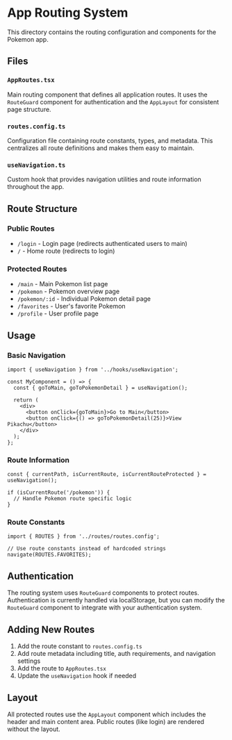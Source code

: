 # App Routing System

This directory contains the routing configuration and components for the Pokemon app.

## Files

### `AppRoutes.tsx`
Main routing component that defines all application routes. It uses the `RouteGuard` component for authentication and the `AppLayout` for consistent page structure.

### `routes.config.ts`
Configuration file containing route constants, types, and metadata. This centralizes all route definitions and makes them easy to maintain.

### `useNavigation.ts`
Custom hook that provides navigation utilities and route information throughout the app.

## Route Structure

### Public Routes
- `/login` - Login page (redirects authenticated users to main)
- `/` - Home route (redirects to login)

### Protected Routes
- `/main` - Main Pokemon list page
- `/pokemon` - Pokemon overview page
- `/pokemon/:id` - Individual Pokemon detail page
- `/favorites` - User's favorite Pokemon
- `/profile` - User profile page

## Usage

### Basic Navigation
```tsx
import { useNavigation } from '../hooks/useNavigation';

const MyComponent = () => {
  const { goToMain, goToPokemonDetail } = useNavigation();
  
  return (
    <div>
      <button onClick={goToMain}>Go to Main</button>
      <button onClick={() => goToPokemonDetail(25)}>View Pikachu</button>
    </div>
  );
};
```

### Route Information
```tsx
const { currentPath, isCurrentRoute, isCurrentRouteProtected } = useNavigation();

if (isCurrentRoute('/pokemon')) {
  // Handle Pokemon route specific logic
}
```

### Route Constants
```tsx
import { ROUTES } from '../routes/routes.config';

// Use route constants instead of hardcoded strings
navigate(ROUTES.FAVORITES);
```

## Authentication

The routing system uses `RouteGuard` components to protect routes. Authentication is currently handled via localStorage, but you can modify the `RouteGuard` component to integrate with your authentication system.

## Adding New Routes

1. Add the route constant to `routes.config.ts`
2. Add route metadata including title, auth requirements, and navigation settings
3. Add the route to `AppRoutes.tsx`
4. Update the `useNavigation` hook if needed

## Layout

All protected routes use the `AppLayout` component which includes the header and main content area. Public routes (like login) are rendered without the layout.
